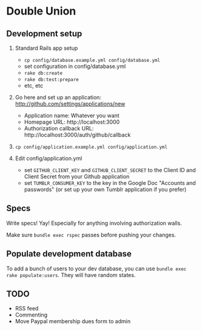 # Double Union

## Development setup

1. Standard Rails app setup
    * `cp config/database.example.yml config/database.yml`
    * set configuration in config/database.yml
    * `rake db:create`
    * `rake db:test:prepare`
    * etc, etc

2. Go here and set up an application: http://github.com/settings/applications/new
    * Application name: Whatever you want
    * Homepage URL: http://localhost:3000
    * Authorization callback URL: http://localhost:3000/auth/github/callback

3. `cp config/application.example.yml config/application.yml`

4. Edit config/application.yml
    * set `GITHUB_CLIENT_KEY` and `GITHUB_CLIENT_SECRET` to the Client ID and
      Client Secret from your Github application
    * set `TUMBLR_CONSUMER_KEY` to the key in the Google Doc "Accounts and
      passwords" (or set up your own Tumblr application if you prefer)

## Specs

Write specs! Yay! Especially for anything involving authorization walls.

Make sure `bundle exec rspec` passes before pushing your changes.

## Populate development database

To add a bunch of users to your dev database, you can use `bundle exec rake
populate:users`. They will have random states.

## TODO

* RSS feed
* Commenting
* Move Paypal membership dues form to admin
